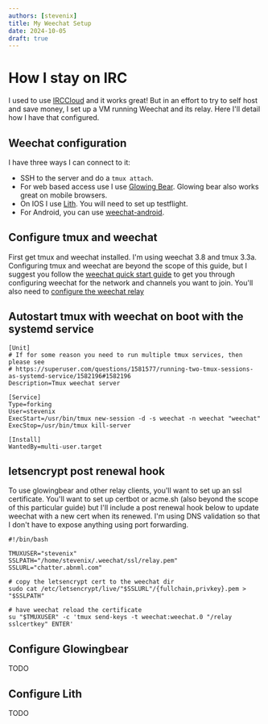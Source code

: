 ```yaml
---
authors: [stevenix]
title: My Weechat Setup
date: 2024-10-05
draft: true
---
```


# How I stay on IRC

I used to use [IRCCloud](https://www.irccloud.com/) and it works great! But in an effort to try to self host and save money, I set up a VM running Weechat and its relay. Here I'll detail how I have that configured.

<!-- more -->

## Weechat configuration
I have three ways I can connect to it:

 * SSH to the server and do a `tmux attach`.
 * For web based access use I use [Glowing Bear](https://latest.glowing-bear.org/). Glowing bear also works great on mobile browsers.
 * On IOS I use [Lith](https://github.com/LithApp/Lith). You will need to set up testflight.
 * For Android, you can use [weechat-android](https://github.com/ubergeek42/weechat-android).

## Configure tmux and weechat
First get tmux and weechat installed. I'm using weechat 3.8 and tmux 3.3a. Configuring tmux and weechat are beyond the scope of this guide, but I suggest you follow the [weechat quick start guide](https://weechat.org/files/doc/weechat/stable/weechat_quickstart.en.html) to get you through configuring weechat for the network and channels you want to join. You'll also need to [configure the weechat relay](https://weechat.org/files/doc/weechat/stable/weechat_user.en.html#relay)

## Autostart tmux with weechat on boot with the systemd service
```
[Unit]
# If for some reason you need to run multiple tmux services, then please see
# https://superuser.com/questions/1581577/running-two-tmux-sessions-as-systemd-service/1582196#1582196
Description=Tmux weechat server

[Service]
Type=forking
User=stevenix
ExecStart=/usr/bin/tmux new-session -d -s weechat -n weechat "weechat"
ExecStop=/usr/bin/tmux kill-server

[Install]
WantedBy=multi-user.target
```

## letsencrypt post renewal hook
To use glowingbear and other relay clients, you'll want to set up an ssl certificate. You'll want to set up certbot or acme.sh (also beyond the scope of this particular guide) but I'll include a post renewal hook below to update weechat with a new cert when its renewed. I'm using DNS validation so that I don't have to expose anything using port forwarding. 
```
#!/bin/bash

TMUXUSER="stevenix"
SSLPATH="/home/stevenix/.weechat/ssl/relay.pem"
SSLURL="chatter.abnml.com"

# copy the letsencrypt cert to the weechat dir
sudo cat /etc/letsencrypt/live/"$SSLURL"/{fullchain,privkey}.pem > "$SSLPATH"

# have weechat reload the certificate
su "$TMUXUSER" -c 'tmux send-keys -t weechat:weechat.0 "/relay sslcertkey" ENTER'
```

## Configure Glowingbear
TODO

## Configure Lith
TODO
